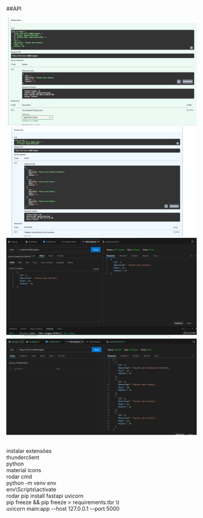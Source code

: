 ##API 

<img src="imagem_post.jpg">
<img src="imagem_get.jpg">
<img src="thunder_post.jpg">
<img src="thunder_get.jpg">




<br>instalar extensões
<br>	thunderclient
<br>	python
<br>	material icons
<br>rodar cmd
<br>	python -m venv env
<br>	env\Scripts\activate
<br>rodar pip install fastapi uvicorn
<br>pip freeze && pip freeze > requirements.tbr \t
<br>uvicorn main:app --host 127.0.0.1 --port 5000


